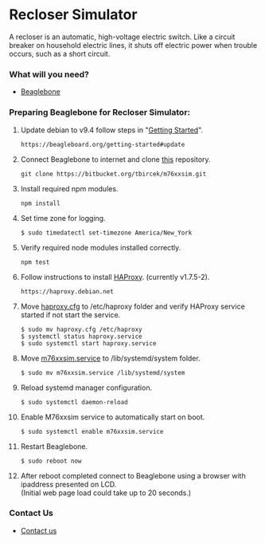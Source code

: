 # Recloser Simulator #

A recloser is an automatic, high-voltage electric switch. Like a circuit breaker on household electric lines, it shuts off electric power when trouble occurs, such as a short circuit.

### What will you need? ###

* [Beaglebone](https://beagleboard.org/black)


### Preparing Beaglebone for Recloser Simulator: ###

1. Update debian to v9.4 follow steps in "[Getting Started](https://beagleboard.org/getting-started#update)".   
    ```
    https://beagleboard.org/getting-started#update
    ```

2. Connect Beaglebone to internet and clone [this](https://bitbucket.org/tbircek/m76xxsim.git) repository.   
    ``` 
    git clone https://bitbucket.org/tbircek/m76xxsim.git
    ```

3. Install required npm modules.   
    ```
    npm install
    ```

4. Set time zone for logging.   
    ```Shell
    $ sudo timedatectl set-timezone America/New_York
    ```

5. Verify required node modules installed correctly.   
    ```
    npm test
    ```

6. Follow instructions to install [HAProxy](https://haproxy.debian.net). (currently v1.7.5-2).   
    ```
    https://haproxy.debian.net
    ```

7. Move [haproxy.cfg](m76xxsim/haproxy.cfg) to /etc/haproxy folder and verify HAProxy service started if not start the service.   
    ```Shell
    $ sudo mv haproxy.cfg /etc/haproxy    
    $ systemctl status haproxy.service    
    $ sudo systemctl start haproxy.service
   ```

8. Move [m76xxsim.service](m76xxsim/m76xxsim.service) to /lib/systemd/system folder.   
    ```Shell
    $ sudo mv m76xxsim.service /lib/systemd/system
    ```
    
9. Reload systemd manager configuration.  
    ```Shell
    $ sudo systemctl daemon-reload
    ```

10. Enable M76xxsim service to automatically start on boot.   
    ```
    $ sudo systemctl enable m76xxsim.service
    ```

11. Restart Beaglebone.   
    ```Shell
    $ sudo reboot now
    ```

12. After reboot completed connect to Beaglebone using a browser with ipaddress presented on LCD.  
(Initial web page load could take up to 20 seconds.)

### Contact Us ###

* [Contact us](http://www.beckwithelectric.com/)